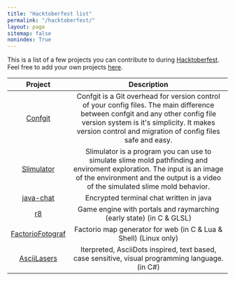 ```yaml
---
title: "Hacktoberfest list"
permalink: "/hacktoberfest/"
layout: page
sitemap: false
nonindex: True
---
```


This is a list of a few projects you can contribute to during [Hacktoberfest](https://hacktoberfest.digitalocean.com/).
Feel free to add your own projects [here]().

| Project | Description |
|:-------:|:-----------:|
|  [Confgit](https://github.com/yagarea/confgit) | Confgit is a Git overhead for version control of your config files. The main difference between confgit and any other config file version system is it's simplicity. It makes version control and migration of config files safe and easy. |
|  [Slimulator](https://github.com/yagarea/Slimulator) | Slimulator is a program you can use to simulate slime mold pathfinding and enviroment exploration. The input is an image of the environment and the output is a video of the simulated slime mold behavior. |
| [java-chat](https://github.com/yagarea/java-chat) | Encrypted terminal chat written in java |
| [r8](https://github.com/ProkopRandacek/r8) | Game engine with portals and raymarching (early state) (in C & GLSL) |
| [FactorioFotograf](https://github.com/ProkopRandacek/FactorioFotograf) | Factorio map generator for web (in C & Lua & Shell) (Linux only) |
| [AsciiLasers](https://github.com/ProkopRandacek/asciiLasers) | Iterpreted, AsciiDots inspired, text based, case sensitive, visual programming language. (in C#) |
